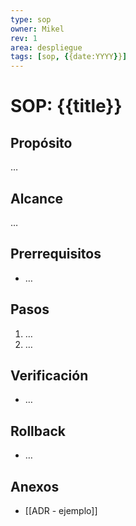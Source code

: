 ```yaml
---
type: sop
owner: Mikel
rev: 1
area: despliegue
tags: [sop, {{date:YYYY}}]
---
```


# SOP: {{title}}

## Propósito
…
## Alcance
…
## Prerrequisitos
- …
## Pasos
1. …
2. …
## Verificación
- …
## Rollback
- …
## Anexos
- [[ADR - ejemplo]]
